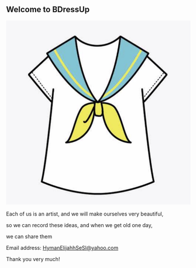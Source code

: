 ## Welcome to BDressUp

![Image](icon.jpg)

Each of us is an artist, and we will make ourselves very beautiful, 

so we can record these ideas, and when we get old one day,

we can share them

Email address: HymanElijahhSeSl@yahoo.com

Thank you very much!

